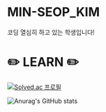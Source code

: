 # MIN-SEOP_KIM

코딩 열심히 하고 있는 학생입니다!

# :pencil2: LEARN :pencil2:



[![Solved.ac
프로필](http://mazassumnida.wtf/api/v2/generate_badge?boj={nanamah89})](https://solved.ac/{nanamah89})

![Anurag's GitHub stats](https://github-readme-stats.vercel.app/api?username=MIN-SEOP-KIM&show_icons=true&theme=radical)
